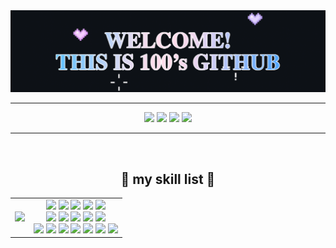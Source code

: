 
<div align="center">
  <img src="https://github.com/baezzzi/baezzzi/blob/main/%E1%84%80%E1%85%B5%E1%86%BA%E1%84%92%E1%85%A5%E1%84%87%E1%85%B3.gif">
</div>

***

<div align="center">
  
  <a href="https://velog.io/@mynumber100/series"><img src="https://img.shields.io/badge/mynumberis100.log-20C997?style=flat-square&logo=velog&logoColor=white"/></a>
  <a href="https://www.instagram.com/"><img src="https://img.shields.io/badge/instagram-FF0069?style=flat-square&logo=instagram&logoColor=white" /></a>
  <a href="https://blog.naver.com/xzxxeon"><img src="https://img.shields.io/badge/naver blog-03C75A?style=flat-square&logo=blog&logoColor=white" /></a>
  <a href="https://solved.ac/hannee233"><img src="http://mazassumnida.wtf/api/mini/generate_badge?boj=hannee233&theme=dark" margin-left=1100/></a>
</div>

  
***

<br />

<div align="center">
  <h2>👾 my skill list 👾</h2>
<table>
  <tr gap="100px">
    <td align="center">
      <img src="https://github-readme-stats.vercel.app/api/top-langs/?username=baezzzi&layout=compact" />
    </td>
    <td align="center">
      <img src="https://img.shields.io/badge/java script-F7DF1E?style=flat-square&logo=JavaScript&logoColor=white" />
      <img src="https://img.shields.io/badge/HTML5-E34F26?style=flat-square&logo=HTML5&logoColor=white" />
      <img src="https://img.shields.io/badge/CSS3-1572B6?style=flat-square&logo=CSS3&logoColor=white" />
      <img src="https://img.shields.io/badge/react-61DAFB?style=flat-square&logo=React&logoColor=white" />
      <img src="https://img.shields.io/badge/python-3776AB?style=flat-square&logo=Python&logoColor=white" /><br/>
      <img src="https://img.shields.io/badge/c-A8B9CC?style=flat-square&logo=C&logoColor=white" />
      <img src="https://img.shields.io/badge/java-007396?style=flat-square&logo=java&logoColor=white" />
      <img src="https://img.shields.io/badge/spring boot-6DB33F?style=flat-square&logo=springboot&logoColor=white" />
      <img src="https://img.shields.io/badge/android-3DDC84?style=flat-square&logo=Android&logoColor=white" />
      <img src="https://img.shields.io/badge/MYSQL-4479A1?style=flat-square&logo=MySQL&logoColor=white" /><br />
      <img src="https://img.shields.io/badge/andriod studio-3DDC84?style=flat-square&logo=AndroidStudio&logoColor=white" />
      <img src="https://img.shields.io/badge/git-F05032?style=flat-square&logo=Git&logoColor=white" />
      <img src="https://img.shields.io/badge/vs code-5D87BF?style=flat-square&logo=V&logoColor=white" />
      <img src="https://img.shields.io/badge/intelliJ-000000?style=flat-square&logo=intelliJIDEA&logoColor=white" />
      <img src="https://img.shields.io/badge/notion-000000?style=flat-square&logo=notion&logoColor=white" />
      <img src="https://img.shields.io/badge/photoshop-1F305F?style=flat-square&" />
      <img src="https://img.shields.io/badge/premeire pro-1875F3?style=flat-square" />
    </td>
  </tr>
</table>
</div>

<!--
**baezzzi/baezzzi** is a ✨ _special_ ✨ repository because its `README.md` (this file) appears on your GitHub profile.

Here are some ideas to get you started:

- 🔭 I’m currently working on ...
- 🌱 I’m currently learning ...
- 👯 I’m looking to collaborate on ...
- 🤔 I’m looking for help with ...
- 💬 Ask me about ...
- 📫 How to reach me: ...
- 😄 Pronouns: ...
- ⚡ Fun fact: ...
-->
